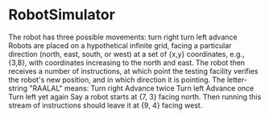 # RobotSimulator
The robot has three possible movements:  turn right turn left advance Robots are placed on a hypothetical infinite grid, facing a particular direction (north, east, south, or west) at a set of {x,y} coordinates, e.g., {3,8}, with coordinates increasing to the north and east.  The robot then receives a number of instructions, at which point the testing facility verifies the robot's new position, and in which direction it is pointing.  The letter-string "RAALAL" means: Turn right Advance twice Turn left Advance once Turn left yet again Say a robot starts at {7, 3} facing north. Then running this stream of instructions should leave it at {9, 4} facing west.
